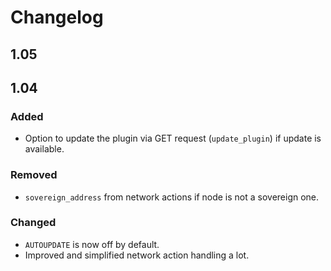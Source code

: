 # Changelog

## 1.05

## 1.04

### Added
- Option to update the plugin via GET request (`update_plugin`) if update is available.

### Removed
- `sovereign_address` from network actions if node is not a sovereign one.

### Changed
- `AUTOUPDATE` is now off by default.
- Improved and simplified network action handling a lot.

